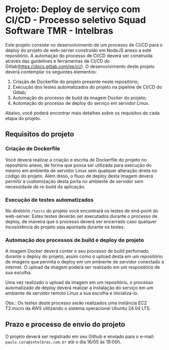# Projeto: Deploy de serviço com CI/CD - Processo seletivo Squad Software TMR - Intelbras

Este projeto consiste no desenvolvimento de um processo de CI/CD para o deploy do projeto de web-server construído em NodeJS anexo a este repositório. A automação do processo de CI/CD deverá ser construída através das guidelines e ferramentas de CI/CD do Gitlab(https://docs.gitlab.com/ee/ci/). O desenvolvimento deste projeto deverá contemplar os seguintes elementos:

1. Criação de Dockerfile do projeto presente neste repositório;
2. Execução dos testes automatizados do projeto na pipeline de CI/CD do Gitlab;
3. Automação do processo de build da imagem Docker do projeto;
4. Automação do processo de deploy do serviço em servidor Linux.

Abaixo, você poderá encontrar mais detalhes sobre os requisitos de cada etapa do projeto.

<h2>Requisitos do projeto</h2>

<h3>Criação de Dockerfile</h3>

Você deverá realizar a criação e escrita de Dockerfile do projeto no repositório anexo, de forma que possa ser utilizada para execução do mesmo em ambiente de servidor Linux sem qualquer alteração direta no código do projeto. Além disso, o fluxo de deploy desta imagem deverá permitir a customização desta porta no ambiente de servidor sem necessidade de re-build da aplicação.

<h3>Execução de testes automatizados</h3>

No diretório `/tests` do projeto você encontrará os testes de end-point do web-server. Estes testes deverão ser executados durante o processo de deploy, de maneira que o processo deverá ser encerrado caso qualquer incosistência do projeto seja apontada durante os testes.

<h3>Automação dos processos de build e deploy do projeto</h3>

A imagem Docker deverá conter o seu processo de build perfomado durante o deploy do projeto, assim como o upload desta em um repositório de imagens que permita o deploy em um ambiente de servidor conectado a internet. O upload da imagem poderá ser realizado em um respositório de sua escolha.

Uma vez realizado o upload da imagem em um repositório, o processo automatizado de deploy deverá realizar a instalação do serviço em um ambiente de servidor remoto Linux a sua escolha e inicializa-lo.

Obs.: Os testes deste processo serão realizados uma instância EC2 T2.micro da AWS utilizando o sistema operacional Ubuntu 24.04 LTS.

<h2>Prazo e processo de envio do projeto</h2>

O projeto deverá ser registrado em seu Github e enviado para o e-mail: `paulo.cora@intelbras.com.br` até o dia 16/05 às 19:00h.
